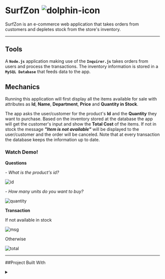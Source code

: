  # SurfZon ![dolphin-icon](https://img.icons8.com/nolan/64/000000/dolphin-logo.png)
SurfZon is an e-commerce web application that takes orders from customers and depletes stock from the store's inventory.

- - - 
## Tools
A **`Node.js`** application making use of the **`Inquirer.js`** takes orders from users and process the transactions. The inventory information is stored in a **`MySQL Database`** that feeds data to the app.

## Mechanics
Running this application will first display all the items available for sale with attributes as __Id__, __Name__, __Department__, __Price__ and __Quantity in Stock__.
    
The app asks the user/customer for the product's **Id** and the **Quantity** they want to purchase. Based on the inventory stored at the database the app will get the customer's input and show the **Total Cost** of the items. If not in stock the message **_"Item is not available"_** will be displayed to the user/customer and the order will be canceled. Note that at every transaction the database keeps the information up to date. 

### Watch Demo!
**Questions**

_- What is the product's id?_

![id](Gifs/Prompt-ID.gif)

_- How many units do you want to buy?_

![quantity](Gifs/Prompt-Quantity.gif)

**Transaction**

If not available in stock

![msg](Gifs/Log-Message.gif)

Otherwise

![total](Gifs/Show-Total.gif)

- - - 
##Project Built With
<details> <summary></summary>
**_JavaScript_**  |  **_MySQL_**  |  **_Node.js_**  |  **_Inquirer_** 
 </details>
